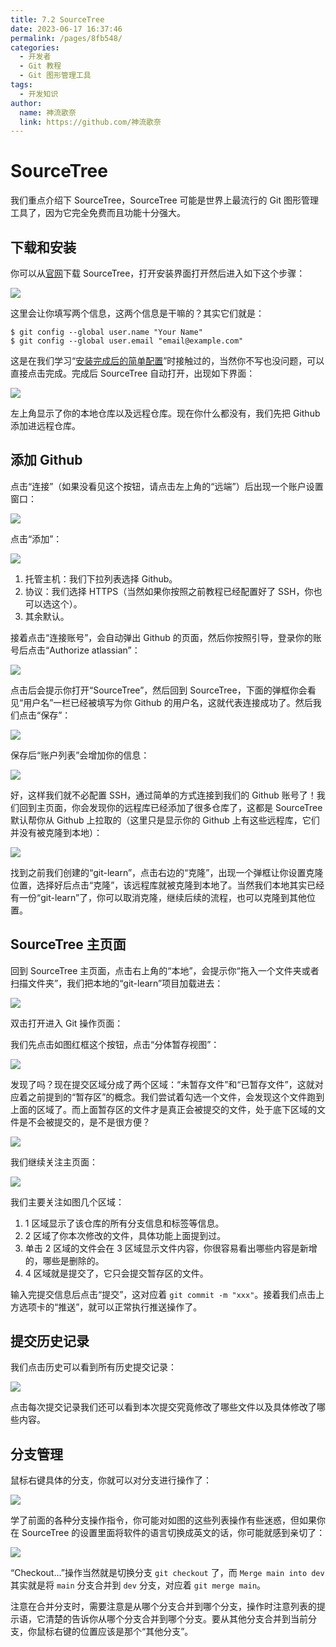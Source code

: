 ```yaml
---
title: 7.2 SourceTree
date: 2023-06-17 16:37:46
permalink: /pages/8fb548/
categories:
  - 开发者
  - Git 教程
  - Git 图形管理工具
tags:
  - 开发知识
author: 
  name: 神流歌奈
  link: https://github.com/神流歌奈
---
```

# SourceTree

我们重点介绍下 SourceTree，SourceTree 可能是世界上最流行的 Git 图形管理工具了，因为它完全免费而且功能十分强大。

## 下载和安装

你可以从[官网](https://www.sourcetreeapp.com/)下载 SourceTree，打开安装界面打开然后进入如下这个步骤：

![](https://ushio.oss-cn-shanghai.aliyuncs.com/kana/git-guide/72.1.png)

这里会让你填写两个信息，这两个信息是干嘛的？其实它们就是：

```shell
$ git config --global user.name "Your Name"
$ git config --global user.email "email@example.com"
```

这是在我们学习“[安装完成后的简单配置](/pages/0e31bb/#安装完成后的简单配置)”时接触过的，当然你不写也没问题，可以直接点击完成。完成后 SourceTree 自动打开，出现如下界面：

![](https://ushio.oss-cn-shanghai.aliyuncs.com/kana/git-guide/72.2.png)

左上角显示了你的本地仓库以及远程仓库。现在你什么都没有，我们先把 Github 添加进远程仓库。

## 添加 Github

点击“连接”（如果没看见这个按钮，请点击左上角的“远端”）后出现一个账户设置窗口：

![](https://ushio.oss-cn-shanghai.aliyuncs.com/kana/git-guide/72.3.png)

点击“添加”：

![](https://ushio.oss-cn-shanghai.aliyuncs.com/kana/git-guide/72.4.png)

1. 托管主机：我们下拉列表选择 Github。
2. 协议：我们选择 HTTPS（当然如果你按照之前教程已经配置好了 SSH，你也可以选这个）。
3. 其余默认。

接着点击“连接账号”，会自动弹出 Github 的页面，然后你按照引导，登录你的账号后点击“Authorize atlassian”：

![](https://ushio.oss-cn-shanghai.aliyuncs.com/kana/git-guide/72.5.png)

点击后会提示你打开“SourceTree”，然后回到 SourceTree，下面的弹框你会看见“用户名”一栏已经被填写为你 Github 的用户名，这就代表连接成功了。然后我们点击“保存”：

![](https://ushio.oss-cn-shanghai.aliyuncs.com/kana/git-guide/72.6.png)

保存后“账户列表”会增加你的信息：

![](https://ushio.oss-cn-shanghai.aliyuncs.com/kana/git-guide/72.7.png)

好，这样我们就不必配置 SSH，通过简单的方式连接到我们的 Github 账号了！我们回到主页面，你会发现你的远程库已经添加了很多仓库了，这都是 SourceTree 默认帮你从 Github 上拉取的（这里只是显示你的 Github 上有这些远程库，它们并没有被克隆到本地）：

![](https://ushio.oss-cn-shanghai.aliyuncs.com/kana/git-guide/72.8.png)

找到之前我们创建的“git-learn”，点击右边的“克隆”，出现一个弹框让你设置克隆位置，选择好后点击“克隆”，该远程库就被克隆到本地了。当然我们本地其实已经有一份“git-learn”了，你可以取消克隆，继续后续的流程，也可以克隆到其他位置。

## SourceTree 主页面

回到 SourceTree 主页面，点击右上角的“本地”，会提示你“拖入一个文件夹或者扫描文件夹”，我们把本地的“git-learn”项目加载进去：

![](https://ushio.oss-cn-shanghai.aliyuncs.com/kana/git-guide/72.9.png)

双击打开进入 Git 操作页面：

我们先点击如图红框这个按钮，点击“分体暂存视图”：

![](https://ushio.oss-cn-shanghai.aliyuncs.com/kana/git-guide/72.10.png)

发现了吗？现在提交区域分成了两个区域：“未暂存文件”和“已暂存文件”，这就对应着之前提到的“暂存区”的概念。我们尝试着勾选一个文件，会发现这个文件跑到上面的区域了。而上面暂存区的文件才是真正会被提交的文件，处于底下区域的文件是不会被提交的，是不是很方便？

![](https://ushio.oss-cn-shanghai.aliyuncs.com/kana/git-guide/72.11.png)

我们继续关注主页面：

![](https://ushio.oss-cn-shanghai.aliyuncs.com/kana/git-guide/72.12.png)

我们主要关注如图几个区域：

1. 1 区域显示了该仓库的所有分支信息和标签等信息。
2. 2 区域了你本次修改的文件，具体功能上面提到过。
3. 单击 2 区域的文件会在 3 区域显示文件内容，你很容易看出哪些内容是新增的，哪些是删除的。
4. 4 区域就是提交了，它只会提交暂存区的文件。

输入完提交信息后点击“提交”，这对应着 `git commit -m "xxx"`。接着我们点击上方选项卡的“推送”，就可以正常执行推送操作了。

## 提交历史记录

我们点击历史可以看到所有历史提交记录：

![](https://ushio.oss-cn-shanghai.aliyuncs.com/kana/git-guide/72.13.png)

点击每次提交记录我们还可以看到本次提交究竟修改了哪些文件以及具体修改了哪些内容。

## 分支管理

鼠标右键具体的分支，你就可以对分支进行操作了：

![](https://ushio.oss-cn-shanghai.aliyuncs.com/kana/git-guide/72.14.png)

学了前面的各种分支操作指令，你可能对如图的这些列表操作有些迷惑，但如果你在 SourceTree 的设置里面将软件的语言切换成英文的话，你可能就感到亲切了：

![](https://ushio.oss-cn-shanghai.aliyuncs.com/kana/git-guide/72.15.png)

“Checkout...”操作当然就是切换分支 `git checkout` 了，而 `Merge main into dev` 其实就是将 `main` 分支合并到 `dev` 分支，对应着 `git merge main`。

注意在合并分支时，需要注意是从哪个分支合并到哪个分支，操作时注意列表的提示语，它清楚的告诉你从哪个分支合并到哪个分支。要从其他分支合并到当前分支，你鼠标右键的位置应该是那个“其他分支”。
